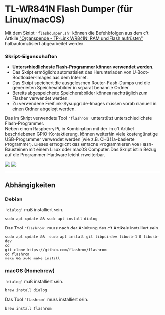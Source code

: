 # TL-WR841N Flash Dumper (für Linux/macOS)
Mit dem Skript `'flashdumper.sh'` können die Befehlsfolgen aus dem c't Artkile ["Organspende -
TP-Link WR841N: RAM und Flash aufrüsten"](https://www.heise.de/select/ct/2019/14/1561986310067151) halbautomatisiert abgearbeitet werden.

### Skript-Eigenschaften

- **Unterschiedlicheste Flash-Programmer können verwendet werden.**
- Das Skript ermöglicht automatisiert das Herunterladen von U-Boot-Bootloader-Images aus dem Internet.
- Das Skript speichert die ausgelesenen Router-Flash-Dumps und die generierten Speicherabbilder in separat benannte Ordner.
- Bereits abgespeicherte Speicherabbilder können nachträglich zum Flashen verwendet werden.
- Zu verwendene Freifunk-Sysupgrade-Images müssen vorab manuell in einen Ordner abgelegt werden.

Das im Skript verwendete Tool `'flashrom'` unterstützt unterschiedlichste Flash-Programmer.  
Neben einem Raspberry Pi, in Kombination mit der im c't Artikel beschriebenen GPIO-Kontaktierung, können weiterhin viele kostengünstige USB-Programmer verwendet werden (wie z.B. CH341a-basierte Programmer). Dieses ermöglicht das einfache Programmieren von Flash-Bausteinen mit einem Linux oder macOS Computer. Das Skript ist in Bezug auf die Programmer-Hardware leicht erweiterbar.

![](https://user-images.githubusercontent.com/1434390/62911018-1871fe00-bd83-11e9-8231-481d3d9cdc44.png)
![](https://user-images.githubusercontent.com/1434390/62911031-1f990c00-bd83-11e9-93f5-1c2494607440.png)

---

## Abhängigkeiten
### Debian
`'dialog'` muß installiert sein.
```
sudo apt update && sudo apt install dialog
```

Das Tool `'flashrom'` muss nach der Anleitung des c't Artikels installiert sein.
```
sudo apt update &&  sudo apt install git libpci-dev libusb-1.0 libusb-dev
cd
git clone https://github.com/flashrom/flashrom
cd flashrom
make && sudo make install
```

### macOS (Homebrew) 
`'dialog'` muß installiert sein.
```
brew install dialog
```

Das Tool `'flashrom'` muss installiert sein.
```
brew install flashrom
```
